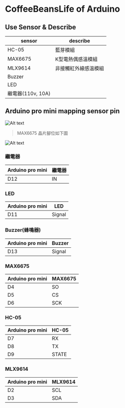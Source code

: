 # CoffeeBeansLife of Arduino

## Use Sensor & Describe

 sensor | describe
 -------|---------
  HC-05 | 藍芽模組
  MAX6675 | K型電熱偶感溫模組
  MLX9614 | 非接觸紅外線感溫模組
  Buzzer | |
  LED | |
  繼電器(110v, 10A) | |

## Arduino pro mini mapping sensor pin

![Alt text](../assets/layout.png "電路佈線圖")

>MAX6675 晶片腳位如下圖

![Alt text](../assets/MAX6675-K-Thermocouple-Module.png "電路佈線圖")

### 繼電器

Arduino pro mini | 繼電器
---------------- | ------
 D12 | IN

### LED

Arduino pro mini | LED
---------------- | ------
 D11 | Signal

### Buzzer(蜂鳴器)

Arduino pro mini | Buzzer
---------------- | ------
 D13 | Signal

### MAX6675

Arduino pro mini | MAX6675
---------------- | ------
 D4 | SO
 D5 | CS
 D6 | SCK

### HC-05

Arduino pro mini | HC-05
---------------- | ------
 D7 | RX
 D8 | TX
 D9 | STATE

### MLX9614

Arduino pro mini | MLX9614
---------------- | ------
 D2 | SCL
 D3 | SDA